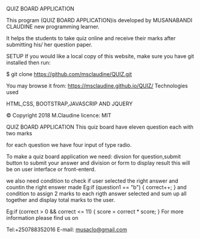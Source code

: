 QUIZ BOARD APPLICATION

This program (QUIZ BOARD APPLICATION)is developed by MUSANABANDI CLAUDINE new programming learner.

It helps the students to take quiz online and receive their marks after submitting his/ her question paper.

SETUP If you would like a local copy of this website, make sure you have git installed then run:

\$ git clone https://github.com/msclaudine/QUIZ.git

You may browse it from: https://msclaudine.github.io/QUIZ/
Technologies used

HTML,CSS, BOOTSTRAP,JAVASCRIP AND JQUERY

© Copyright 2018 M.Claudine licence: MIT

QUIZ BOARD APPLICATION
This quiz board have eleven question each with two marks

for each question we have four input of type radio.

To make a quiz board application we need:
divsion for question,submit button to submit your answer and division or form to display result this will be on user interface or front-enterd.

we also need condition to check if user selected the right answer and countin the right enswer made
Eg:if (question1 == "b") {
correct++;
}
and condition to assign 2 marks to each rigth answer selected and sum up all together and display total marks to the user.
  
 Eg:if (correct > 0 && correct <= 11) {
score = correct \* score;
}
For more information please find us on

Tel:+250788352016
E-mail: musaclo@gmail.com
